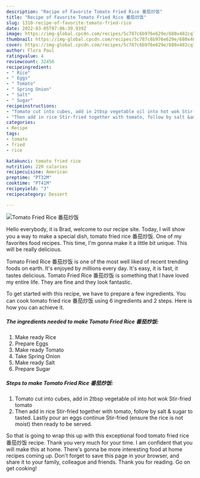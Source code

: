 ```yaml
---
description: "Recipe of Favorite Tomato Fried Rice 番茄炒饭"
title: "Recipe of Favorite Tomato Fried Rice 番茄炒饭"
slug: 1310-recipe-of-favorite-tomato-fried-rice
date: 2022-03-05T07:06:39.939Z
image: https://img-global.cpcdn.com/recipes/5c787c6b976e629e/680x482cq70/tomato-fried-rice-番茄炒饭-recipe-main-photo.jpg
thumbnail: https://img-global.cpcdn.com/recipes/5c787c6b976e629e/680x482cq70/tomato-fried-rice-番茄炒饭-recipe-main-photo.jpg
cover: https://img-global.cpcdn.com/recipes/5c787c6b976e629e/680x482cq70/tomato-fried-rice-番茄炒饭-recipe-main-photo.jpg
author: Flora Paul
ratingvalue: 4
reviewcount: 32456
recipeingredient:
- " Rice"
- " Eggs"
- " Tomato"
- " Spring Onion"
- " Salt"
- " Sugar"
recipeinstructions:
- "Tomato cut into cubes, add in 2tbsp vegetable oil into hot wok Stir-fried tomato"
- "Then add in rice Stir-fried together with tomato, follow by salt &amp; sugar to tasted. Lastly pour an eggs continue Stir-fried (ensure the rice is not moist) then ready to be served."
categories:
- Recipe
tags:
- tomato
- fried
- rice

katakunci: tomato fried rice 
nutrition: 220 calories
recipecuisine: American
preptime: "PT32M"
cooktime: "PT41M"
recipeyield: "3"
recipecategory: Dessert

---
```



![Tomato Fried Rice 番茄炒饭](https://img-global.cpcdn.com/recipes/5c787c6b976e629e/680x482cq70/tomato-fried-rice-番茄炒饭-recipe-main-photo.jpg)

Hello everybody, it is Brad, welcome to our recipe site. Today, I will show you a way to make a special dish, tomato fried rice 番茄炒饭. One of my favorites food recipes. This time, I'm gonna make it a little bit unique. This will be really delicious.

Tomato Fried Rice 番茄炒饭 is one of the most well liked of recent trending foods on earth. It's enjoyed by millions every day. It's easy, it is fast, it tastes delicious. Tomato Fried Rice 番茄炒饭 is something that I have loved my entire life. They are fine and they look fantastic.




To get started with this recipe, we have to prepare a few ingredients. You can cook tomato fried rice 番茄炒饭 using 6 ingredients and 2 steps. Here is how you can achieve it.

<!--inarticleads1-->

##### The ingredients needed to make Tomato Fried Rice 番茄炒饭:

1. Make ready  Rice
1. Prepare  Eggs
1. Make ready  Tomato
1. Take  Spring Onion
1. Make ready  Salt
1. Prepare  Sugar




<!--inarticleads2-->

##### Steps to make Tomato Fried Rice 番茄炒饭:

1. Tomato cut into cubes, add in 2tbsp vegetable oil into hot wok Stir-fried tomato
1. Then add in rice Stir-fried together with tomato, follow by salt &amp; sugar to tasted. Lastly pour an eggs continue Stir-fried (ensure the rice is not moist) then ready to be served.




So that is going to wrap this up with this exceptional food tomato fried rice 番茄炒饭 recipe. Thank you very much for your time. I am confident that you will make this at home. There's gonna be more interesting food at home recipes coming up. Don't forget to save this page in your browser, and share it to your family, colleague and friends. Thank you for reading. Go on get cooking!
